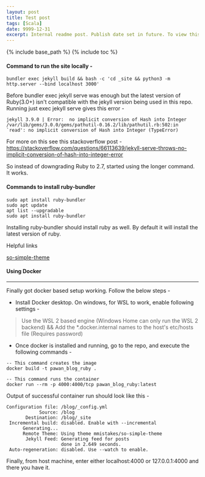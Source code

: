 ```yaml
---
layout: post
title: Test post
tags: [Scala]
date: 9999-12-31
excerpt: Internal readme post. Publish date set in future. To view this page run jekyll command with --future flag
---
```


{% include base_path %}
{% include toc %}

#### Command to run the site locally -

```
bundler exec jekyll build && bash -c 'cd _site && python3 -m http.server --bind localhost 3000'
```

Before bundler exec jekyll serve was enough but the latest version of Ruby(3.0+) isn't compatible with the jekyll version being used in this repo. Running just exec jekyll serve gives this error -

```
jekyll 3.9.0 | Error:  no implicit conversion of Hash into Integer
/var/lib/gems/3.0.0/gems/pathutil-0.16.2/lib/pathutil.rb:502:in `read': no implicit conversion of Hash into Integer (TypeError)
```

For more on this see this stackoverflow post - https://stackoverflow.com/questions/66113639/jekyll-serve-throws-no-implicit-conversion-of-hash-into-integer-error

So instead of downgrading Ruby to 2.7, started using the longer command. It works.

#### Commands to install ruby-bundler

```
sudo apt install ruby-bundler
sudo apt update
apt list --upgradable
sudo apt install ruby-bundler
```

Installing ruby-bundler should install ruby as well. By default it will install the latest version of ruby.

Helpful links 

[so-simple-theme](https://talk.jekyllrb.com/t/page-build-fail-on-updated-so-simple-theme/3515/2)

#### Using Docker
---

Finally got docker based setup working. Follow the below steps -

* Install Docker desktop. On windows, for WSL to work, enable following settings - 
> Use the WSL 2 based engine (Windows Home can only run the WSL 2 backend) &&
> Add the *.docker.internal names to the host's etc/hosts file (Requires password)

* Once docker is installed and running, go to the repo, and execute the following commands -

```
-- This command creates the image
docker build -t pawan_blog_ruby .

-- This command runs the container
docker run --rm -p 4000:4000/tcp pawan_blog_ruby:latest
```

Output of successful container run should look like this -
```
Configuration file: /blog/_config.yml
            Source: /blog
       Destination: /blog/_site
 Incremental build: disabled. Enable with --incremental
      Generating...
      Remote Theme: Using theme mmistakes/so-simple-theme
       Jekyll Feed: Generating feed for posts
                    done in 2.649 seconds.
 Auto-regeneration: disabled. Use --watch to enable.
```

Finally, from host machine, enter either localhost:4000 or 127.0.0.1:4000 and there you have it.


